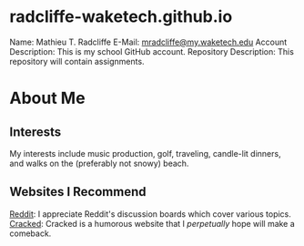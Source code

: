 # radcliffe-waketech.github.io

Name: Mathieu T. Radcliffe
E-Mail: mradcliffe@my.waketech.edu
Account Description: This is my school GitHub account.
Repository Description: This repository will contain assignments.

# About Me
## Interests
 My interests include music production, golf, traveling, candle-lit dinners, and walks on the (preferably not snowy) beach.
## Websites I Recommend
 [Reddit](http://www.reddit.com): I appreciate Reddit's discussion boards which cover various topics.
 [Cracked](http://www.cracked.com): Cracked is a humorous website that I _perpetually_ hope will make a comeback.

